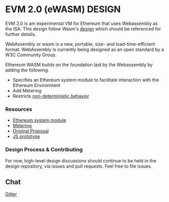 # EVM 2.0 (eWASM) DESIGN 

EVM 2.0 is am experimental VM for Ethereum that uses Webassembly as the ISA. This design follow Wasm's [design](https://github.com/WebAssembly/design) which should be referenced for further details.

WebAssembly or wasm is a new, portable, size- and load-time-efficient format. WebAssembly is currently being designed as an open standard by a W3C Community Group.

Ethereum WASM builds on the foundation laid by the Webassembly by adding the following.

* Specifies an Ethereum system module to facilitate interaction with the Ethereum Environment
* Add Metering
* Restricts [non-deterministic behavior](https://github.com/WebAssembly/design/blob/master/Nondeterminism.md)

### Resources

* [Ethereum system module](./eth_interface.md)
* [Metering](./metering.md)
* [Original Proposal](https://github.com/ethereum/EIPs/issues/48)
* [JS prototype](./js-prototype)

### Design Process & Contributing
For now, high-level design discussions should continue to be held in the design repository, via issues and pull requests. Feel free to file issues.

## Chat
[Gitter](https://gitter.im/ethereum/ewasm-design)
